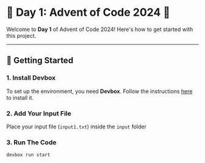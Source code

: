 # 🌟 Day 1: Advent of Code 2024 🎄

Welcome to **Day 1** of Advent of Code 2024! Here's how to get started with this project.

---

## 🚀 Getting Started

### 1. Install Devbox
To set up the environment, you need **Devbox**. Follow the instructions [here](https://www.jetpack.io/devbox/) to install it.

### 2. Add Your Input File
Place your input file (`input1.txt`) inside the `input` folder

### 3. Run The Code
```bash
devbox run start
```
